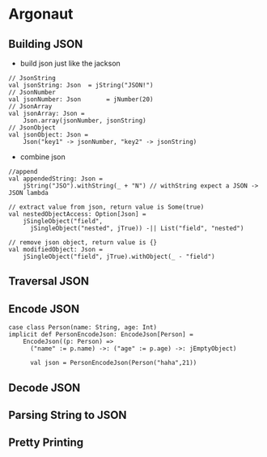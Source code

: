 # Argonaut

## Building JSON
* build json
just like the jackson

```
// JsonString
val jsonString: Json  = jString("JSON!")
// JsonNumber
val jsonNumber: Json       = jNumber(20)
// JsonArray
val jsonArray: Json =
    Json.array(jsonNumber, jsonString)
// JsonObject
val jsonObject: Json =
    Json("key1" -> jsonNumber, "key2" -> jsonString)
```
* combine json

```
//append
val appendedString: Json =
    jString("JSO").withString(_ + "N") // withString expect a JSON -> JSON lambda

// extract value from json, return value is Some(true)
val nestedObjectAccess: Option[Json] =
    jSingleObject("field",
      jSingleObject("nested", jTrue)) -|| List("field", "nested")

// remove json object, return value is {}
val modifiedObject: Json =
    jSingleObject("field", jTrue).withObject(_ - "field")      
```

## Traversal JSON

## Encode JSON
```
case class Person(name: String, age: Int)
implicit def PersonEncodeJson: EncodeJson[Person] =
    EncodeJson((p: Person) =>
      ("name" := p.name) ->: ("age" := p.age) ->: jEmptyObject)

      val json = PersonEncodeJson(Person("haha",21))
```


## Decode JSON

## Parsing String to JSON

## Pretty Printing
